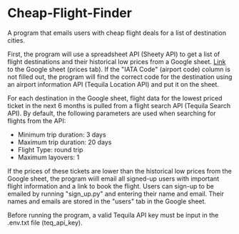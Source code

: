 # Cheap-Flight-Finder
A program that emails users with cheap flight deals for a list of destination cities. 

First, the program will use a spreadsheet API (Sheety API) to get a list of flight destinations and their historical low prices from a Google sheet. 
<a href="https://docs.google.com/spreadsheets/d/18gWk_LtP0w55oYFlBYdfXEMrENx05OCX_-OA6X78TEk/edit?usp=sharing" target="_blank">Link</a> to the Google sheet (prices tab). 
If the "IATA Code" (airport code) column is not filled out, the program will find the correct code for the destination using an airport information API 
(Tequila Location API) and put it on the sheet.

For each destination in the Google sheet, flight data for the lowest priced ticket in the next 6 months is pulled from a flight search API (Tequila Search API). 
By default, the following parameters are used when searching for flights from the API:
* Minimum trip duration: 3 days
* Maximum trip duration: 20 days
* Flight Type: round trip
* Maximum layovers: 1

If the prices of these tickets are lower than the historical low prices from the Google sheet, the program wiill email all signed-up users with important flight 
information and a link to book the flight. Users can sign-up to be emailed by running "sign_up.py" and entering their name and email. Their names and emails are
stored in the "users" tab in the Google sheet. 

Before running the program, a valid Tequila API key must be input in the .env.txt file (teq_api_key). 
